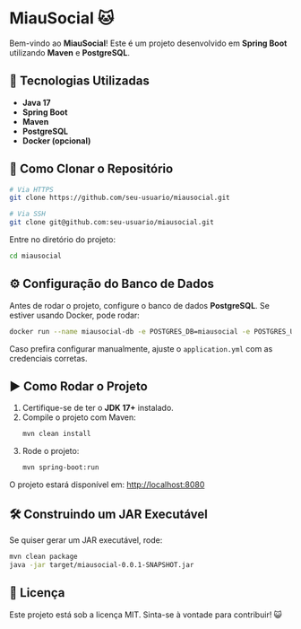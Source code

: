 # MiauSocial 🐱

Bem-vindo ao **MiauSocial**! Este é um projeto desenvolvido em **Spring Boot** utilizando **Maven** e **PostgreSQL**.

## 🚀 Tecnologias Utilizadas

- **Java 17**
- **Spring Boot**
- **Maven**
- **PostgreSQL**
- **Docker (opcional)**

## 📂 Como Clonar o Repositório

```sh
# Via HTTPS
git clone https://github.com/seu-usuario/miausocial.git

# Via SSH
git clone git@github.com:seu-usuario/miausocial.git
```

Entre no diretório do projeto:
```sh
cd miausocial
```

## ⚙️ Configuração do Banco de Dados

Antes de rodar o projeto, configure o banco de dados **PostgreSQL**. Se estiver usando Docker, pode rodar:

```sh
docker run --name miausocial-db -e POSTGRES_DB=miausocial -e POSTGRES_USER=admin -e POSTGRES_PASSWORD=admin -p 5432:5432 -d postgres
```

Caso prefira configurar manualmente, ajuste o `application.yml` com as credenciais corretas.

## ▶️ Como Rodar o Projeto

1. Certifique-se de ter o **JDK 17+** instalado.
2. Compile o projeto com Maven:
   ```sh
   mvn clean install
   ```
3. Rode o projeto:
   ```sh
   mvn spring-boot:run
   ```

O projeto estará disponível em: [http://localhost:8080](http://localhost:8080)

## 🛠 Construindo um JAR Executável
Se quiser gerar um JAR executável, rode:
```sh
mvn clean package
java -jar target/miausocial-0.0.1-SNAPSHOT.jar
```

## 📄 Licença
Este projeto está sob a licença MIT. Sinta-se à vontade para contribuir! 😺

